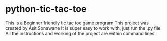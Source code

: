 # python-tic-tac-toe
This is a Beginner friendly tic tac toe game program
This project was created by Asit Sonawane
It is super easy to work with, just run the .py file.
All the instructions and working of the project are within command lines
